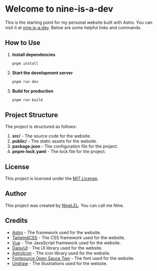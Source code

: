 # Welcome to nine-is-a-dev

This is the starting point for my personal website built with Astro. You can visit it at [nine.is-a.dev](https://nine.is-a.dev). Below are some helpful links and commands.

## How to Use

1. **Install dependencies**

   ```sh
   pnpm install
   ```

2. **Start the development server**

   ```sh
   pnpm run dev
   ```

3. **Build for production**

   ```sh
   pnpm run build
   ```

## Project Structure

The project is structured as follows:

1. **src/** - The source code for the website.
2. **public/** - The static assets for the website.
3. **package.json** - The configuration file for the project.
4. **pnpm-lock.yaml** - The lock file for the project.

## License

This project is licensed under the [MIT License](https://github.com/NineLEL/nine-is-a-dev/blob/master/LICENSE).

## Author

This project was created by [NineLEL](https://github.com/NineLEL). You can call me Nine.

## Credits

- [Astro](https://astro.build/) - The framework used for the website.
- [TailwindCSS](https://tailwindcss.com/) - The CSS framework used for the website.
- [Vue](https://vuejs.org/) - The JavaScript framework used for the website.
- [DaisyUI](https://daisyui.com/) - The UI library used for the website.
- [AstroIcon](https://www.astroicon.dev/) - The icon library used for the website.
- [Fontsource Open Sauce Two](https://fontsource.org/fonts/open-sauce-two) - The font used for the website.
- [Undraw](https://undraw.co/) - The illustrations used for the website.
